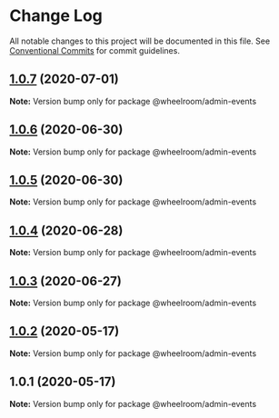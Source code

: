# Change Log

All notable changes to this project will be documented in this file.
See [Conventional Commits](https://conventionalcommits.org) for commit guidelines.

## [1.0.7](https://github.com/wheelroom/wheelroom/compare/@wheelroom/admin-events@1.0.6...@wheelroom/admin-events@1.0.7) (2020-07-01)

**Note:** Version bump only for package @wheelroom/admin-events





## [1.0.6](https://github.com/wheelroom/wheelroom/compare/@wheelroom/admin-events@1.0.5...@wheelroom/admin-events@1.0.6) (2020-06-30)

**Note:** Version bump only for package @wheelroom/admin-events





## [1.0.5](https://github.com/wheelroom/wheelroom/compare/@wheelroom/admin-events@1.0.4...@wheelroom/admin-events@1.0.5) (2020-06-30)

**Note:** Version bump only for package @wheelroom/admin-events





## [1.0.4](https://github.com/wheelroom/wheelroom/compare/@wheelroom/admin-events@1.0.3...@wheelroom/admin-events@1.0.4) (2020-06-28)

**Note:** Version bump only for package @wheelroom/admin-events





## [1.0.3](https://github.com/wheelroom/wheelroom/compare/@wheelroom/admin-events@1.0.2...@wheelroom/admin-events@1.0.3) (2020-06-27)

**Note:** Version bump only for package @wheelroom/admin-events





## [1.0.2](https://github.com/wheelroom/wheelroom/compare/@wheelroom/admin-events@1.0.1...@wheelroom/admin-events@1.0.2) (2020-05-17)

**Note:** Version bump only for package @wheelroom/admin-events





## 1.0.1 (2020-05-17)

**Note:** Version bump only for package @wheelroom/admin-events
